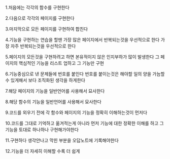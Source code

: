 1.처음에는 각각의 함수를 구현한다

2.다음으로 각각의 페이지를 구현한다

3.마지막으로 모든 페이지를 구현하여 합친다

4.기능을 구현하는 연습을 할땐 가장 많은 페이지에서 반복되는것을 우선적으로 한다 가장 자주 반복되는것을 우선적으로 한다

5.페이지의 모든것을 구현하려고 하면 본유적이지 않은 인지부하가 많이 발생한다 그 페이지의 핵심적인 기능을 리스트 업하고 그 기능만 구현

6.기능중심으로 낸 문제들에 번호를 붙인다 번호를 붙이는것은 해야할 일의 양을 가늠할 수 있게해서 보다 조직화된 생각을 하게한다

7.해당 페이지의 기능을 일반언어를 사용해서 묘사한다

8.해당 함수의 기능을 일반언어를 사용해서 묘사한다

9.코드를 외우기 전에 각 함수와 페이지의 기능을 정확히 이해하는것이 먼저다

10.코드를 그대로 기억하고 옮겨적는게 아니라 먼저 기능에 대한 정확한 이해를 하고 그 기능을 토대로 하나하나 구현해가야한다

11.구현하다 생각안나고 막힌 부분을 오답노트에 기록해야한다

12.기능을 더 자세히 이해할 수록 더 쉽게 
